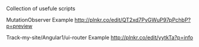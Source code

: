 Collection of usefule scripts

MutationObserver Example
http://plnkr.co/edit/QT2xd7PyGWuP97pPchbP?p=preview

Track-my-site/Angular1/ui-router Example
http://plnkr.co/edit/yytkTa?p=info
